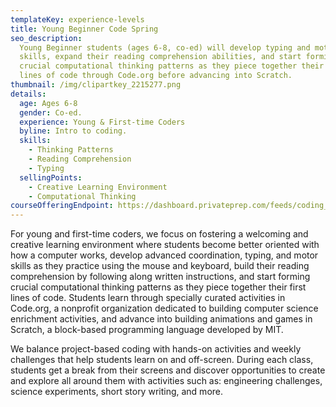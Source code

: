 ```yaml
---
templateKey: experience-levels
title: Young Beginner Code Spring
seo_description:
  Young Beginner students (ages 6-8, co-ed) will develop typing and motor
  skills, expand their reading comprehension abilities, and start forming
  crucial computational thinking patterns as they piece together their first
  lines of code through Code.org before advancing into Scratch.
thumbnail: /img/clipartkey_2215277.png
details:
  age: Ages 6-8
  gender: Co-ed.
  experience: Young & First-time Coders
  byline: Intro to coding.
  skills:
    - Thinking Patterns
    - Reading Comprehension
    - Typing
  sellingPoints:
    - Creative Learning Environment
    - Computational Thinking
courseOfferingEndpoint: https://dashboard.privateprep.com/feeds/coding_space/classes?class_category_ids[]=50
---
```


For young and first-time coders, we focus on fostering a welcoming and creative
learning environment where students become better oriented with how a computer
works, develop advanced coordination, typing, and motor skills as they practice
using the mouse and keyboard, build their reading comprehension by following
along written instructions, and start forming crucial computational thinking
patterns as they piece together their first lines of code. Students learn
through specially curated activities in Code.org, a nonprofit organization
dedicated to building computer science enrichment activities, and advance into
building animations and games in Scratch, a block-based programming language
developed by MIT.

We balance project-based coding with hands-on activities and weekly challenges
that help students learn on and off-screen. During each class, students get a
break from their screens and discover opportunities to create and explore all
around them with activities such as: engineering challenges, science
experiments, short story writing, and more.
